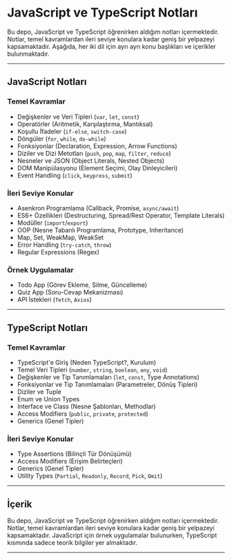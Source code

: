 # JavaScript ve TypeScript Notları

Bu depo, JavaScript ve TypeScript öğrenirken aldığım notları içermektedir. Notlar, temel kavramlardan ileri seviye konulara kadar geniş bir yelpazeyi kapsamaktadır. Aşağıda, her iki dil için ayrı ayrı konu başlıkları ve içerikler bulunmaktadır.

---

## JavaScript Notları

### Temel Kavramlar
- Değişkenler ve Veri Tipleri (`var`, `let`, `const`)
- Operatörler (Aritmetik, Karşılaştırma, Mantıksal)
- Koşullu İfadeler (`if-else`, `switch-case`)
- Döngüler (`for`, `while`, `do-while`)
- Fonksiyonlar (Declaration, Expression, Arrow Functions)
- Diziler ve Dizi Metotları (`push`, `pop`, `map`, `filter`, `reduce`)
- Nesneler ve JSON (Object Literals, Nested Objects)
- DOM Manipülasyonu (Element Seçimi, Olay Dinleyicileri)
- Event Handling (`click`, `keypress`, `submit`)

### İleri Seviye Konular
- Asenkron Programlama (Callback, Promise, `async/await`)
- ES6+ Özellikleri (Destructuring, Spread/Rest Operator, Template Literals)
- Modüller (`import`/`export`)
- OOP (Nesne Tabanlı Programlama, Prototype, Inheritance)
- Map, Set, WeakMap, WeakSet
- Error Handling (`try-catch`, `throw`)
- Regular Expressions (Regex)

### Örnek Uygulamalar
- Todo App (Görev Ekleme, Silme, Güncelleme)
- Quiz App (Soru-Cevap Mekanizması)
- API İstekleri (`fetch`, `Axios`)

---

## TypeScript Notları

### Temel Kavramlar
- TypeScript'e Giriş (Neden TypeScript?, Kurulum)
- Temel Veri Tipleri (`number`, `string`, `boolean`, `any`, `void`)
- Değişkenler ve Tip Tanımlamaları (`let`, `const`, Type Annotations)
- Fonksiyonlar ve Tip Tanımlamaları (Parametreler, Dönüş Tipleri)
- Diziler ve Tuple
- Enum ve Union Types
- Interface ve Class (Nesne Şablonları, Methodlar)
- Access Modifiers (`public`, `private`, `protected`)
- Generics (Genel Tipler)

### İleri Seviye Konular
- Type Assertions (Bilinçli Tür Dönüşümü)
- Access Modifiers (Erişim Belirteçleri)
- Generics (Genel Tipler)
- Utility Types (`Partial`, `Readonly`, `Record`, `Pick`, `Omit`)

---

## İçerik
Bu depo, JavaScript ve TypeScript öğrenirken aldığım notları içermektedir. Notlar, temel kavramlardan ileri seviye konulara kadar geniş bir yelpazeyi kapsamaktadır. JavaScript için örnek uygulamalar bulunurken, TypeScript kısmında sadece teorik bilgiler yer almaktadır.

---